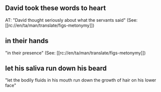 ## David took these words to heart ##

AT: "David thought seriously about what the servants said" (See: [[rc://en/ta/man/translate/figs-metonymy]])

## in their hands ##

"in their presence" (See: [[rc://en/ta/man/translate/figs-metonymy]])

## let his saliva run down his beard ##

"let the bodily fluids in his mouth run down the growth of hair on his lower face"